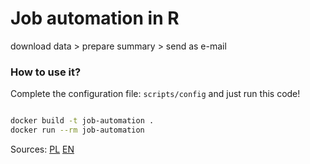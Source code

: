 # Job automation in R

download data > prepare summary > send as e-mail

### How to use it?

Complete the configuration file: `scripts/config` and just run this code!

```sh

docker build -t job-automation .
docker run --rm job-automation
```

Sources: [PL](www.worksmarter.pl/pl/post/job-automation-r-1/) [EN](www.worksmarter.pl/en/post/job-automation-r-1/)
